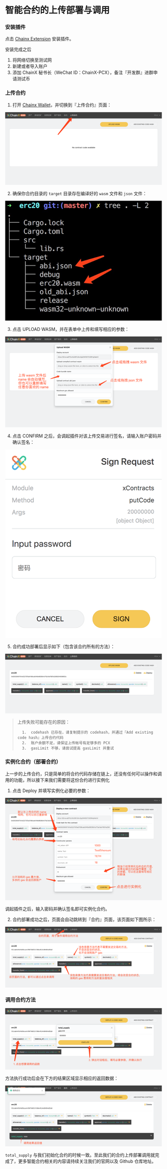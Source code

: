 # 智能合约的上传部署与调用


### 安装插件

点击 [Chainx Extension](https://chrome.google.com/webstore/detail/chainx-extension/dffjlgnecfafjfmkknpipapcbgajflge) 安装插件。

安装完成之后

1.	将网络切换至测试网
2.	新建或者导入账户
3.	添加 ChainX 秘书长（WeChat ID：ChainX-PCX），备注『开发群』进群申请测试币

### 上传合约

1.	打开 [Chainx Wallet](https://dapps.chainx.org.cn/)，并切换到『上传合约』页面：

![image-20191114150242636](images/contract-frontend/image-20191114150242636.png)

2.	确保你合约目录的 `target` 目录存在编译好的 `wasm` 文件和 `json` 文件：

![image-20191114120447447](images/contract-frontend/image-20191114120447447.png)

3.	点击 UPLOAD WASM，并在表单中上传和填写相应的参数：

![image-20191114150517915](images/contract-frontend/image-20191114150517915.png)

4.	点击 CONFIRM 之后，会调起插件对该上传交易进行签名，请输入账户密码并确认签名：

![image-20191114151019208](images/contract-frontend/image-20191114151019208.png)

5.	合约成功部署后显示如下（包含该合约所有的方法）：

![image-20191114151322439](images/contract-frontend/image-20191114151322439.png)

>	上传失败可能存在的原因：
>
>		1.	codehash 已存在，请复制提示的 codehash，并通过『Add existing code hash』上传合约代码
>	 	2.	账户余额不足，请保证上传帐号有足够多的 PCX
>	 	3.	gasLimit 不够，请尝试提高 gasLimit 并重试

### 实例化合约（部署合约）

上一步的上传合约，只是简单的将合约代码存储在链上，还没有任何可以操作和调用的功能，所以接下来我们需要将这份合约进行实例化



1.	点击 Deploy 并填写实例化必要的参数：

![image-20191114152810561](images/contract-frontend/image-20191114152810561.png)

调起插件之后，输入密码并确认签名即可实例化合约。

2.	合约部署成功之后，页面会自动跳转到『合约』页面，该页面如下图所示：

![image-20191114154411579](images/contract-frontend/image-20191114154411579.png)

### 调用合约方法

![image-20191114155829408](images/contract-frontend/image-20191114155829408.png)

方法执行成功后会在下方的结果区域显示相应的返回数据：

![image-20191114160022577](images/contract-frontend/image-20191114160022577.png)

`total_supply` 与我们初始化合约的时候一致。至此我们的合约上传部署调用就完成了，更多智能合约相关的内容请持续关注我们的官网以及 Github 仓库地址。